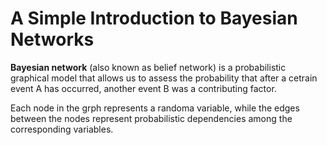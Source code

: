 # A Simple Introduction to Bayesian Networks

**Bayesian network** (also known as belief network) is a probabilistic graphical  model that allows us to assess the probability that after a cetrain event A has occurred, another event B was a contributing factor.

Each node in the grph represents a randoma variable, while the edges between the nodes represent probabilistic dependencies among the corresponding variables.
